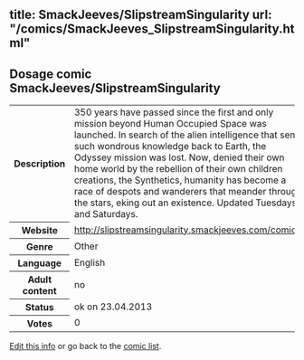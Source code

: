 title: SmackJeeves/SlipstreamSingularity
url: "/comics/SmackJeeves_SlipstreamSingularity.html"
---
Dosage comic SmackJeeves/SlipstreamSingularity
-----------------------------------------

<p id="msg"></p>
<script type="text/javascript">
if (window.location.search === '?edit_info_mail=sent_ok') {
  var elem = document.getElementById("msg");
  elem.innerHTML = 'Edited information sucessfully sent.';
  elem.className = 'ok';
}
</script>
<table class="comicinfo">
<tr>
<th>Description</th><td>350 years have passed since the first and only mission beyond Human Occupied Space was launched. In search of the alien intelligence that sent such wondrous knowledge back to Earth, the Odyssey mission was lost. Now, denied their own home world by the rebellion of their own children creations, the Synthetics, humanity has become a race of despots and wanderers that meander through the stars, eking out an existence. Updated Tuesdays and Saturdays.</td>
</tr>
<tr>
<th>Website</th><td><a href="http://slipstreamsingularity.smackjeeves.com/comics/">http://slipstreamsingularity.smackjeeves.com/comics/</a></td>
</tr>
<tr>
<th>Genre</th><td>Other</td>
</tr>
<tr>
<th>Language</th><td>English</td>
</tr>
<tr>
<th>Adult content</th><td>no</td>
</tr>
<tr>
<th>Status</th><td>ok on 23.04.2013</td>
</tr>
<tr>
<th>Votes</th><td>0</td>
</tr>
</table>

[Edit this info](SmackJeeves_SlipstreamSingularity_edit.html) or go back to the [comic list](../comic-index.html).
